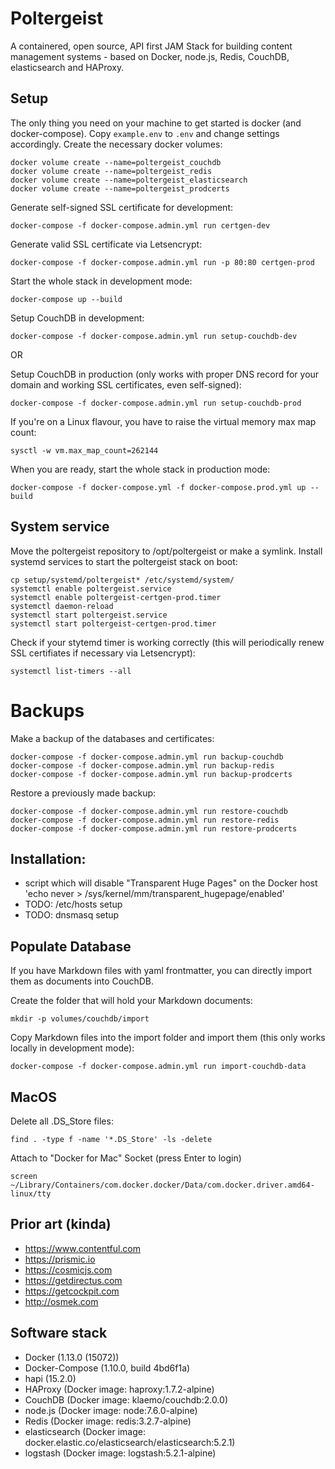 # Poltergeist
A containered, open source, API first JAM Stack for building content management
systems - based on Docker, node.js, Redis, CouchDB, elasticsearch and HAProxy.

## Setup
The only thing you need on your machine to get started is docker (and
docker-compose).
Copy `example.env` to `.env` and change settings accordingly.
Create the necessary docker volumes:

    docker volume create --name=poltergeist_couchdb
    docker volume create --name=poltergeist_redis
    docker volume create --name=poltergeist_elasticsearch
    docker volume create --name=poltergeist_prodcerts


Generate self-signed SSL certificate for development:

    docker-compose -f docker-compose.admin.yml run certgen-dev


Generate valid SSL certificate via Letsencrypt:

    docker-compose -f docker-compose.admin.yml run -p 80:80 certgen-prod


Start the whole stack in development mode:

    docker-compose up --build


Setup CouchDB in development:

    docker-compose -f docker-compose.admin.yml run setup-couchdb-dev

OR

Setup CouchDB in production (only works with proper DNS record for your domain
and working SSL certificates, even self-signed):

    docker-compose -f docker-compose.admin.yml run setup-couchdb-prod

If you're on a Linux flavour, you have to raise the virtual memory max map
count:

    sysctl -w vm.max_map_count=262144


When you are ready, start the whole stack in production mode:

    docker-compose -f docker-compose.yml -f docker-compose.prod.yml up --build


## System service
Move the poltergeist repository to /opt/poltergeist or make a symlink.
Install systemd services to start the poltergeist stack on boot:

    cp setup/systemd/poltergeist* /etc/systemd/system/
    systemctl enable poltergeist.service
    systemctl enable poltergeist-certgen-prod.timer
    systemctl daemon-reload
    systemctl start poltergeist.service
    systemctl start poltergeist-certgen-prod.timer


Check if your stytemd timer is working correctly (this will periodically renew
SSL certifiates if necessary via Letsencrypt):

    systemctl list-timers --all


# Backups
Make a backup of the databases and certificates:

    docker-compose -f docker-compose.admin.yml run backup-couchdb
    docker-compose -f docker-compose.admin.yml run backup-redis
    docker-compose -f docker-compose.admin.yml run backup-prodcerts


Restore a previously made backup:

    docker-compose -f docker-compose.admin.yml run restore-couchdb
    docker-compose -f docker-compose.admin.yml run restore-redis
    docker-compose -f docker-compose.admin.yml run restore-prodcerts


## Installation:
- script which will disable "Transparent Huge Pages" on the Docker host
  'echo never > /sys/kernel/mm/transparent_hugepage/enabled'
- TODO: /etc/hosts setup
- TODO: dnsmasq setup


## Populate Database
If you have Markdown files with yaml frontmatter, you can directly import them
as documents into CouchDB.

Create the folder that will hold your Markdown documents:

    mkdir -p volumes/couchdb/import


Copy Markdown files into the import folder and import them (this only works
locally in development mode):

    docker-compose -f docker-compose.admin.yml run import-couchdb-data


## MacOS
Delete all .DS_Store files:

    find . -type f -name '*.DS_Store' -ls -delete


Attach to "Docker for Mac" Socket (press Enter to login)

    screen ~/Library/Containers/com.docker.docker/Data/com.docker.driver.amd64-linux/tty


## Prior art (kinda)
- https://www.contentful.com
- https://prismic.io
- https://cosmicjs.com
- https://getdirectus.com
- https://getcockpit.com
- http://osmek.com


## Software stack
- Docker (1.13.0 (15072))
- Docker-Compose (1.10.0, build 4bd6f1a)
- hapi (15.2.0)
- HAProxy (Docker image: haproxy:1.7.2-alpine)
- CouchDB (Docker image: klaemo/couchdb:2.0.0)
- node.js (Docker image: node:7.6.0-alpine)
- Redis (Docker image: redis:3.2.7-alpine)
- elasticsearch (Docker image: docker.elastic.co/elasticsearch/elasticsearch:5.2.1)
- logstash (Docker image: logstash:5.2.1-alpine)

